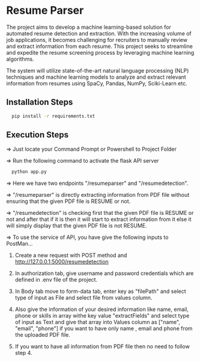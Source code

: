 # Resume Parser

The project aims to develop a machine learning-based solution for automated resume detection and extraction. With the increasing volume of job applications, it becomes challenging for recruiters to manually review and extract information from each resume. This project seeks to streamline and expedite the resume screening process by leveraging machine learning algorithms.

The system will utilize state-of-the-art natural language processing (NLP) techniques and machine learning models to analyze and extract relevant information from resumes using SpaCy, Pandas, NumPy, Sciki-Learn etc.

## Installation Steps

```bash
  pip install -r requirements.txt
```

## Execution Steps

=> Just locate your Command Prompt or Powershell to Project Folder

=> Run the following command to activate the flask API server

```bash
  python app.py
```

=> Here we have two endpoints "/resumeparser" and "/resumedetection".

=> "/resumeparser" is directly extracting information from PDF file without ensuring that the given PDF file is RESUME or not.

=> "/resumedetection" is checking first that the given PDF file is RESUME or not and after that if it is then it will start to extract information from it else it will simply display that the given PDF file is not RESUME.

=> To use the service of API, you have give the following inputs to PostMan...

1. Create a new request with POST method and http://127.0.0.1:5000/resumedetection

2. In authorization tab, give username and password credentials which are defined in .env file of the project.

3. In Body tab move to form-data tab, enter key as "filePath" and select type of input as File and select file from values column.

4. Also give the information of your desired information like name, email, phone or skills in array withe key value "extractFields" and select type of input as Text and give that array into Values column as ["name", "email", "phone"] if you want to have only name , email and phone from the uploaded PDF file.

5. If you want to have all information from PDF file then no need to follow step 4.
